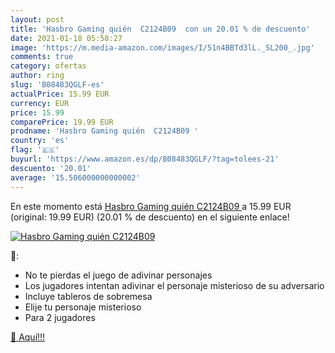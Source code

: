 ```yaml
---
layout: post
title: 'Hasbro Gaming quién  C2124B09  con un 20.01 % de descuento'
date: 2021-01-18 05:58:27
image: 'https://m.media-amazon.com/images/I/51n4BBTd3lL._SL200_.jpg'
comments: true
category: ofertas
author: ring
slug: 'B08483QGLF-es'
actualPrice: 15.99 EUR
currency: EUR
price: 15.99
comparePrice: 19.99 EUR
prodname: 'Hasbro Gaming quién  C2124B09 '
country: 'es'
flag: '🇪🇸'
buyurl: 'https://www.amazon.es/dp/B08483QGLF/?tag=tolees-21'
descuento: '20.01'
average: '15.506000000000002'
---
```


En este momento está [Hasbro Gaming quién  C2124B09 ](https://www.amazon.es/dp/B08483QGLF/?tag=tolees-21) a 15.99 EUR (original: 19.99 EUR) (20.01 %  de descuento) en el siguiente enlace!

[![Hasbro Gaming quién  C2124B09 ](https://m.media-amazon.com/images/I/51n4BBTd3lL._SL200_.jpg)](https://www.amazon.es/dp/B08483QGLF/?tag=tolees-21)

🔎:

- No te pierdas el juego de adivinar personajes
- Los jugadores intentan adivinar el personaje misterioso de su adversario
- Incluye tableros de sobremesa
- Elije tu personaje misterioso
- Para 2 jugadores

[🛒 Aquí!!!](https://www.amazon.es/dp/B08483QGLF/?tag=tolees-21)
